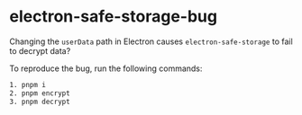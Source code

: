 # electron-safe-storage-bug

Changing the `userData` path in Electron causes `electron-safe-storage` to fail to decrypt data?

To reproduce the bug, run the following commands:

```bash
1. pnpm i
2. pnpm encrypt
3. pnpm decrypt
```
